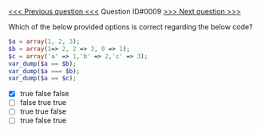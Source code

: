 [<<< Previous question <<<](0008.md)  Question ID#0009 [>>> Next question >>>](0010.md) 

Which of the below provided options is correct regarding the below code?

```php
$a = array(1, 2, 3);
$b = array(1=> 2, 2 => 3, 0 => 1);
$c = array('a' => 1,'b' => 2,'c' => 3);
var_dump($a == $b);
var_dump($a === $b);
var_dump($a == $c);
```

- [x] true false false
- [ ] false true true
- [ ] true true false
- [ ] true false true

